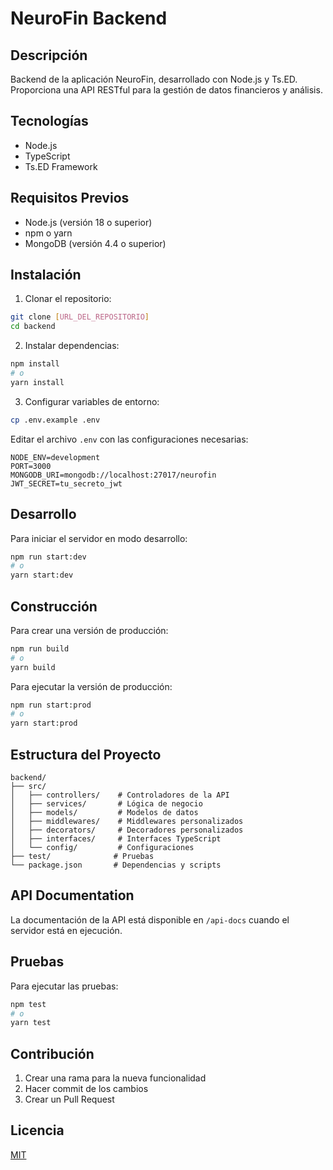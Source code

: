 # NeuroFin Backend

## Descripción
Backend de la aplicación NeuroFin, desarrollado con Node.js y Ts.ED. Proporciona una API RESTful para la gestión de datos financieros y análisis.

## Tecnologías
- Node.js
- TypeScript
- Ts.ED Framework


## Requisitos Previos
- Node.js (versión 18 o superior)
- npm o yarn
- MongoDB (versión 4.4 o superior)

## Instalación

1. Clonar el repositorio:
```bash
git clone [URL_DEL_REPOSITORIO]
cd backend
```

2. Instalar dependencias:
```bash
npm install
# o
yarn install
```

3. Configurar variables de entorno:
```bash
cp .env.example .env
```
Editar el archivo `.env` con las configuraciones necesarias:
```
NODE_ENV=development
PORT=3000
MONGODB_URI=mongodb://localhost:27017/neurofin
JWT_SECRET=tu_secreto_jwt
```

## Desarrollo

Para iniciar el servidor en modo desarrollo:
```bash
npm run start:dev
# o
yarn start:dev
```

## Construcción

Para crear una versión de producción:
```bash
npm run build
# o
yarn build
```

Para ejecutar la versión de producción:
```bash
npm run start:prod
# o
yarn start:prod
```

## Estructura del Proyecto
```
backend/
├── src/
│   ├── controllers/    # Controladores de la API
│   ├── services/       # Lógica de negocio
│   ├── models/         # Modelos de datos
│   ├── middlewares/    # Middlewares personalizados
│   ├── decorators/     # Decoradores personalizados
│   ├── interfaces/     # Interfaces TypeScript
│   └── config/         # Configuraciones
├── test/              # Pruebas
└── package.json       # Dependencias y scripts
```

## API Documentation
La documentación de la API está disponible en `/api-docs` cuando el servidor está en ejecución.

## Pruebas
Para ejecutar las pruebas:
```bash
npm test
# o
yarn test
```

## Contribución
1. Crear una rama para la nueva funcionalidad
2. Hacer commit de los cambios
3. Crear un Pull Request

## Licencia
[MIT](LICENSE) 